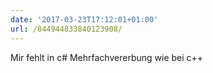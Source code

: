 ```yaml
---
date: '2017-03-23T17:12:01+01:00'
url: /844944833840123908/
---
```

Mir fehlt in c# Mehrfachvererbung wie bei c++

